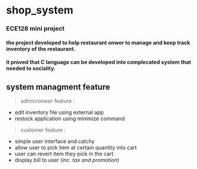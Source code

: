 # shop_system
### ECE128 mini project

#### the project developed to help restaurant onwer to manage and keep track inventory of the restaurant.
#### it proved that C language can be developed into complecated system that needed to sociality.

## system managment feature

> admin/onwer feature :
- edit inventory file using external app
- restock application using minimize command

> customer feature :
- simple user interface and catchy
- allow user to pick item at certain quantity into cart
- user can revert item they pick in the cart
- display bill to user  (_inc. tax and promotion_)
